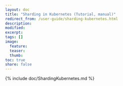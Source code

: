 ```yaml
---
layout: doc
title: "Sharding in Kubernetes (Tutorial, manual)"
redirect_from: /user-guide/sharding-kubernetes.html
description:
modified:
excerpt:
tags: []
image:
  feature:
  teaser:
  thumb:
toc: true
share: false
---
```


{% include doc/ShardingKubernetes.md %}
